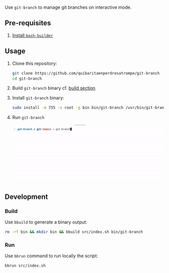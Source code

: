 Use `git-branch` to manage git branches on interactive mode.

## Pre-requisites

1. [Install `bash-builder`](https://gitlab.com/taikedz/bash-builder#installing)

## Usage

1. Clone this repository:

   ```bash
   git clone https://github.com/quibaritaenperdresatrompe/git-branch
   cd git-branch
   ```

2. Build `git-branch` binary cf. [build section](#build)

3. Install `git-branch` binary:

   ```bash
   sudo install -m 755 -o root -g bin bin/git-branch /usr/bin/git-branch
   ```

4. Run `git-branch`

   ![example](/docs/usage.gif)

## Development

### Build

Use `bbuild` to generate a binary output:

```bash
rm -rf bin && mkdir bin && bbuild src/index.sh bin/git-branch
```

### Run

Use `bbrun` command to run locally the script:

```bash
bbrun src/index.sh
```
